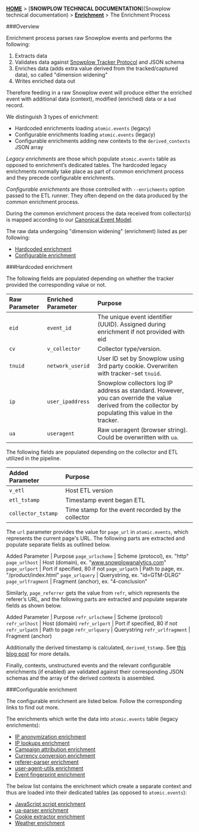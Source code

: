 [**HOME**](Home) > [**SNOWPLOW TECHNICAL DOCUMENTATION**](Snowplow technical documentation) > [**Enrichment**](Enrichment) > The Enrichment Process

###Overview

Enrichment process parses raw Snowplow events and performs the following:
 
1. Extracts data
2. Validates data against [Snowplow Tracker Protocol](snowplow-tracker-protocol) and JSON schema
3. Enriches data (adds extra value derived from the tracked/captured data), so called "dimension widening"
4. Writes enriched data out
 
Therefore feeding in a raw Snowplow event will produce either the enriched event with additional data (context), modified (enriched) data or a `bad` record.

We distinguish 3 types of enrichment:
 
- Hardcoded enrichments loading `atomic.events` (legacy)
- Configurable enrichments loading `atomic.events` (legacy)
- Configurable enrichments adding new contexts to the `derived_contexts` JSON array

*Legacy enrichments* are those which populate `atomic.events` table as opposed to enrichment’s dedicated tables. The hardcoded legacy enrichments normally take place as part of common enrichment process and they precede configurable enrichments.

*Configurable enrichments* are those controlled with `--enrichments` option passed to the ETL runner. They often depend on the data produced by the common enrichment process.

During the common enrichment process the data received from collector(s) is mapped according to our [Canonical Event Model](canonical-event-model).

The raw data undergoing "dimension widening" (enrichment) listed as per following:
 
- [Hardcoded enrichment](#hardcoded-enrichment)
- [Configurable enrichment](#configurable-enrichment)

<a name="hardcoded-enrichment" />
###Hardcoded enrichment

The following fields are populated depending on whether the tracker provided the corresponding value or not.

Raw Parameter | Enriched Parameter | Purpose
:---|:---|:---
`eid` | `event_id` | The unique event identifier (UUID). Assigned during enrichment if not provided with eid
`cv` | `v_collector` | Collector type/version. 
`tnuid` | `network_userid` | User ID set by Snowplow using 3rd party cookie. Overwriten with tracker-set `tnuid`.
`ip` | `user_ipaddress` | Snowplow collectors log IP address as standard. However, you can override the value derived from the collector by populating this value in the tracker.
`ua` | `useragent` | Raw useragent (browser string). Could be overwritten with `ua`.

The following fields are populated depending on the collector and ETL utilized in the pipeline.

Added Parameter | Purpose
:---|:---
`v_etl` | Host ETL version
`etl_tstamp` | Timestamp event began ETL
`collector_tstamp` | Time stamp for the event recorded by the collector

The `url` parameter provides the value for `page_url` in `atomic.events`, which represents the current page's URL. The following parts are extracted and populate separate fields as outlined below.

Added Parameter | Purpose
`page_urlscheme` | Scheme (protocol), ex. "http"
`page_urlhost` | Host (domain), ex. "www.snowplowanalytics.com"
`page_urlport` | Port if specified, 80 if not
`page_urlpath` | Path to page, ex. "/product/index.html"
`page_urlquery` | Querystring, ex. "id=GTM-DLRG"
`page_urlfragment` | Fragment (anchor), ex. "4-conclusion"

Similarly, `page_referrer` gets the value from `refr`, which represents the referer’s URL, and the following parts are extracted and populate separate fields as shown below.

Added Parameter | Purpose
`refr_urlscheme` | Scheme (protocol)
`refr_urlhost` | Host (domain)
`refr_urlport` | Port if specified, 80 if not
`refr_urlpath` | Path to page
`refr_urlquery` | Querystring 
`refr_urlfragment` | Fragment (anchor)

Additionally the derived timestamp is calculated, `derived_tstamp`. See [this blog post](http://snowplowanalytics.com/blog/2015/09/15/improving-snowplows-understanding-of-time/) for more details.
 
Finally, contexts, unstructured events and the relevant configurable enrichments (if enabled) are validated against their corresponding JSON schemas and the array of the derived contexts is assembled.

<a name="configurable-enrichment" />
###Configurable enrichment

The configurable enrichment are listed below. Follow the corresponding links to find out more.
 
The enrichments which write the data into `atomic.events` table (legacy enrichments):

- [IP anonymization enrichment](IP-anonymization-enrichment)
- [IP lookups enrichment](IP-lookups-enrichment)
- [Campaign attribution enrichment](Campaign-attribution-enrichment)
- [Currency conversion enrichment](Currency-conversion-enrichment)
- [referer-parser enrichment](referer-parser-enrichment)
- [user-agent-utils enrichment](user-agent-utils-enrichment)
- [Event fingerprint enrichment](Event-fingerprint-enrichment)

The below list contains the enrichment which create a separate context and thus are loaded into their dedicated tables (as opposed to `atomic.events`):

- [JavaScript script enrichment](JavaScript-script-enrichment)
- [ua-parser enrichment](ua-parser-enrichment)
- [Cookie extractor enrichment](Cookie-extractor-enrichment)
- [Weather enrichment](Weather-enrichment)
